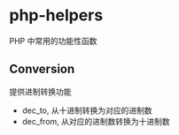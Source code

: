 # php-helpers
PHP 中常用的功能性函数

## Conversion
提供进制转换功能
* dec_to, 从十进制转换为对应的进制数
* dec_from, 从对应的进制数转换为十进制数
